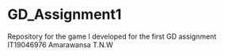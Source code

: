 # GD_Assignment1
Repository for the game I developed for the first GD assignment IT19046976 Amarawansa T.N.W
